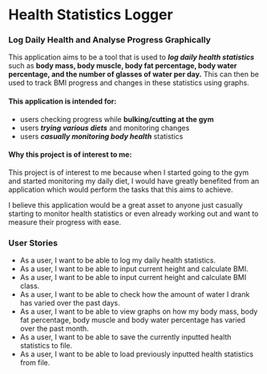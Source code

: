 # Health Statistics Logger

### Log Daily Health and Analyse Progress Graphically

This application aims to be a tool that is used to ***log daily health statistics***
such as **body mass, body muscle, body fat percentage, body water percentage, and the number 
of glasses of water per day.**
This can then be used to track BMI progress and changes in these statistics using graphs.


#### **This application is intended for:**
- users checking progress while **bulking/cutting at the gym**
- users ***trying various diets*** and monitoring changes
- users ***casually monitoring body health*** statistics


#### Why this project is of interest to me:
This project is of interest to me because when I started going to the gym 
and started monitoring my daily diet, I would have greatly benefited from 
an application which would perform the tasks that this aims to achieve.

I believe this application would be a great asset to anyone just casually starting to 
monitor health statistics or even already working out and want to measure
their progress with ease.


### User Stories 

- As a user, I want to be able to log my daily health statistics.
- As a user, I want to be able to input current height and calculate BMI.
- As a user, I want to be able to input current height and calculate BMI class.
- As a user, I want to be able to check how the amount of water I drank has varied over the past days.
- As a user, I want to be able to view graphs on how my body mass, body fat percentage,
body muscle and body water percentage has varied over the past month. 
- As a user, I want to be able to save the currently inputted health statistics to file.
- As a user, I want to be able to load previously inputted health statistics from file.